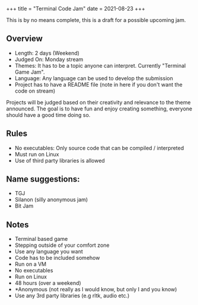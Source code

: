 +++
title = "Terminal Code Jam"
date = 2021-08-23
+++

This is by no means complete, this is a draft for a possible upcoming jam.

## Overview

- Length: 2 days (Weekend)
- Judged On: Monday stream
- Themes: It has to be a topic anyone can interpret. Currently "Terminal Game Jam".
- Language: Any language can be used to develop the submission
- Project has to have a README file (note in here if you don't want the code on
  stream)
  
Projects will be judged based on their creativity and relevance to the theme announced.
The goal is to have fun and enjoy creating something, 
everyone should have a good time doing so.

## Rules
- No executables: Only source code that can be compiled / interpreted
- Must run on Linux
- Use of third party libraries is allowed

## Name suggestions:
* TGJ
* Silanon (silly anonymous jam)
* Bit Jam


## Notes

* Terminal based game
* Stepping outside of your comfort zone
* Use any language you want
* Code has to be included somehow
* Run on a VM
* No executables
* Run on Linux
* 48 hours (over a weekend)
* *Anonymous  (not really as I would know, but only I and you know)
* Use any 3rd party libraries (e.g rltk, audio etc.)
